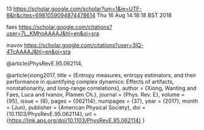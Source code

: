 13
https://scholar.google.com/scholar?um=1&ie=UTF-8&lr&cites=6981059094874478614
Thu 16 Aug 14:18:18 BST 2018

faes
https://scholar.google.com/citations?user=7L_KMhoAAAAJ&hl=en&oi=sra

inavov
https://scholar.google.com/citations?user=3lQ-4TcAAAAJ&hl=en&oi=sra



@article{PhysRevE.95.062114,



@article{xiong2017,
  title = {Entropy measures, entropy estimators, and their performance in quantifying complex dynamics: Effects of artifacts, nonstationarity, and long-range correlations},
  author = {Xiong, Wanting and Faes, Luca and Ivanov, Plamen Ch.},
  journal = {Phys. Rev. E},
  volume = {95},
  issue = {6},
  pages = {062114},
  numpages = {37},
  year = {2017},
  month = {Jun},
  publisher = {American Physical Society},
  doi = {10.1103/PhysRevE.95.062114},
  url = {https://link.aps.org/doi/10.1103/PhysRevE.95.062114}
}



